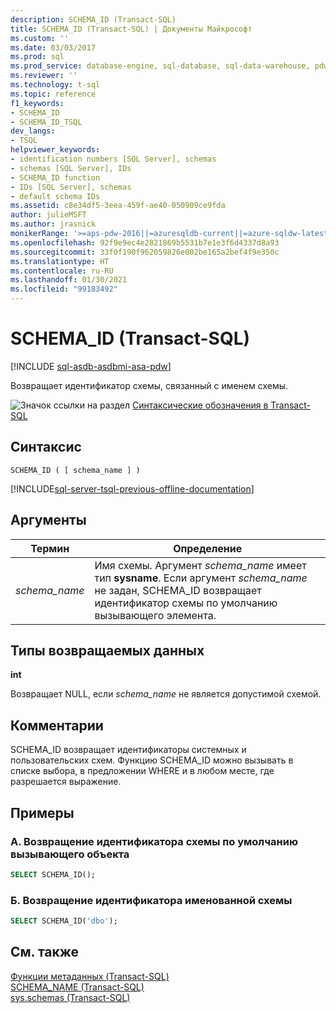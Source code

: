```yaml
---
description: SCHEMA_ID (Transact-SQL)
title: SCHEMA_ID (Transact-SQL) | Документы Майкрософт
ms.custom: ''
ms.date: 03/03/2017
ms.prod: sql
ms.prod_service: database-engine, sql-database, sql-data-warehouse, pdw
ms.reviewer: ''
ms.technology: t-sql
ms.topic: reference
f1_keywords:
- SCHEMA_ID
- SCHEMA_ID_TSQL
dev_langs:
- TSQL
helpviewer_keywords:
- identification numbers [SQL Server], schemas
- schemas [SQL Server], IDs
- SCHEMA_ID function
- IDs [SQL Server], schemas
- default schema IDs
ms.assetid: c8e34df5-3eea-459f-ae40-050909ce9fda
author: julieMSFT
ms.author: jrasnick
monikerRange: '>=aps-pdw-2016||=azuresqldb-current||=azure-sqldw-latest||>=sql-server-2016||>=sql-server-linux-2017||=azuresqldb-mi-current'
ms.openlocfilehash: 92f9e9ec4e2821869b5531b7e1e3f6d4337d8a93
ms.sourcegitcommit: 33f0f190f962059826e002be165a2bef4f9e350c
ms.translationtype: HT
ms.contentlocale: ru-RU
ms.lasthandoff: 01/30/2021
ms.locfileid: "99183492"
---
```

# <a name="schema_id-transact-sql"></a>SCHEMA_ID (Transact-SQL)
[!INCLUDE [sql-asdb-asdbmi-asa-pdw](../../includes/applies-to-version/sql-asdb-asdbmi-asa-pdw.md)]

  Возвращает идентификатор схемы, связанный с именем схемы.  
  
 ![Значок ссылки на раздел](../../database-engine/configure-windows/media/topic-link.gif "Значок ссылки на раздел") [Синтаксические обозначения в Transact-SQL](../../t-sql/language-elements/transact-sql-syntax-conventions-transact-sql.md)  
  
## <a name="syntax"></a>Синтаксис  
  
```syntaxsql  
SCHEMA_ID ( [ schema_name ] )   
```  
  
[!INCLUDE[sql-server-tsql-previous-offline-documentation](../../includes/sql-server-tsql-previous-offline-documentation.md)]

## <a name="arguments"></a>Аргументы
  
|Термин|Определение|  
|----------|----------------|  
|*schema_name*|Имя схемы. Аргумент *schema_name* имеет тип **sysname**. Если аргумент *schema_name* не задан, SCHEMA_ID возвращает идентификатор схемы по умолчанию вызывающего элемента.|  
  
## <a name="return-types"></a>Типы возвращаемых данных  
 **int**  
  
 Возвращает NULL, если *schema_name* не является допустимой схемой.  
  
## <a name="remarks"></a>Комментарии  
 SCHEMA_ID возвращает идентификаторы системных и пользовательских схем. Функцию SCHEMA_ID можно вызывать в списке выбора, в предложении WHERE и в любом месте, где разрешается выражение.  
  
## <a name="examples"></a>Примеры  
  
### <a name="a-returning-the-default-schema-id-of-a-caller"></a>A. Возвращение идентификатора схемы по умолчанию вызывающего объекта  
  
```sql  
SELECT SCHEMA_ID();  
```  
  
### <a name="b-returning-the-schema-id-of-a-named-schema"></a>Б. Возвращение идентификатора именованной схемы  
  
```sql  
SELECT SCHEMA_ID('dbo');  
```  
  
## <a name="see-also"></a>См. также  
 [Функции метаданных (Transact-SQL)](../../t-sql/functions/metadata-functions-transact-sql.md)   
 [SCHEMA_NAME (Transact-SQL)](../../t-sql/functions/schema-name-transact-sql.md)   
 [sys.schemas (Transact-SQL)](../../relational-databases/system-catalog-views/schemas-catalog-views-sys-schemas.md)  
  
  

